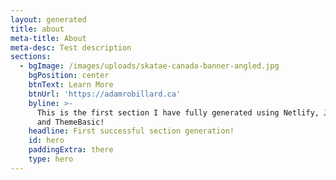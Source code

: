 ```yaml
---
layout: generated
title: about
meta-title: About
meta-desc: Test description
sections:
  - bgImage: /images/uploads/skatae-canada-banner-angled.jpg
    bgPosition: center
    btnText: Learn More
    btnUrl: 'https://adamrobillard.ca'
    byline: >-
      This is the first section I have fully generated using Netlify, Jekyll,
      and ThemeBasic!
    headline: First successful section generation!
    id: hero
    paddingExtra: there
    type: hero
---
```


